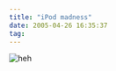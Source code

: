 ```yaml
---
title: "iPod madness"
date: 2005-04-26 16:35:37
tag: 
---
```

<img vspace="0" hspace="0" border="0" src="http://www.comics.com//comics/moderatelyconfused/archive/images/moderatelyconfused21831060050425.gif" alt="heh" title="heh"/><br/><br/><br/>
